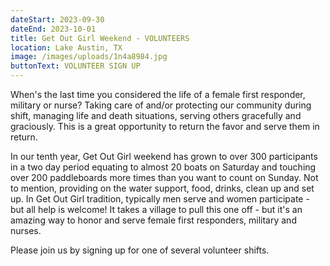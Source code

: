 ```yaml
---
dateStart: 2023-09-30
dateEnd: 2023-10-01
title: Get Out Girl Weekend - VOLUNTEERS
location: Lake Austin, TX
image: /images/uploads/1n4a8984.jpg
buttonText: VOLUNTEER SIGN UP
---
```

When's the last time you considered the life of a female first responder, military or nurse? Taking care of and/or protecting our community during shift, managing life and death situations, serving others gracefully and graciously. This is a great opportunity to return the favor and serve them in return.

In our tenth year, Get Out Girl weekend has grown to over 300 participants in a two day period equating to almost 20 boats on Saturday and touching over 200 paddleboards more times than you want to count on Sunday. Not to mention, providing on the water support, food, drinks, clean up and set up. In Get Out Girl tradition, typically men serve and women participate - but all help is welcome! It takes a village to pull this one off - but it's an amazing way to honor and serve female first responders, military and nurses.

Please join us by signing up for one of several volunteer shifts.